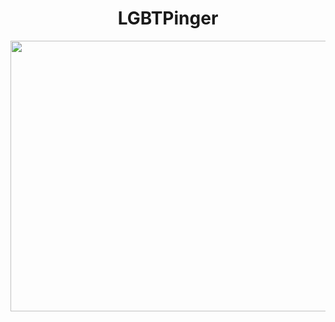 <h1 align="center">LGBTPinger</h1>
<p align="center"><img src="https://cdn.discordapp.com/attachments/947850666179711027/957872433824677948/unknown.png" width="1078" height="433"  alt="lgbtpinger"></p>
